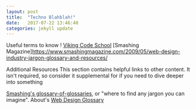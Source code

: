 ```yaml
---
layout: post
title:  "Techno Blahblah!"
date:   2017-07-22 13:46:40
categories: jekyll update
---
```

Useful terms to know ! 
[Viking Code School](http://www.vikingcodeschool.com/web-development-basics/terms-to-know)
[Smashing Magazine]https://www.smashingmagazine.com/2009/05/web-design-industry-jargon-glossary-and-resources/

Additional Resources
This section contains helpful links to other content. It isn't required, so consider it supplemental for if you need to dive deeper into something

[Smashing's glossary-of-glossaries](https://www.smashingmagazine.com/2009/05/useful-glossaries-for-web-designers-and-developers/), or "where to find any jargon you can imagine".
About's [Web Design Glossary](https://www.thoughtco.com/web-design-glossary-3470711)


[jekyll]:      http://jekyllrb.com
[jekyll-gh]:   https://github.com/jekyll/jekyll
[jekyll-help]: https://github.com/jekyll/jekyll-help
